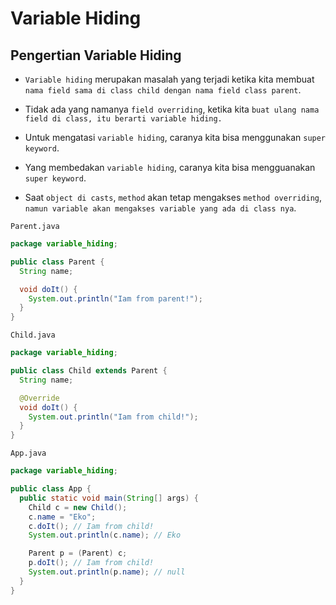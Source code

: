 # Variable Hiding

## Pengertian Variable Hiding

- `Variable hiding` merupakan masalah yang terjadi ketika kita membuat `nama field sama di class child dengan nama field class parent`.

- Tidak ada yang namanya `field overriding`, ketika kita `buat ulang nama field di class, itu berarti variable hiding.`

- Untuk mengatasi `variable hiding`, caranya kita bisa menggunakan `super keyword`.

- Yang membedakan `variable hiding`, caranya kita bisa mengguanakan `super keyword`.

- Saat `object di casts`, `method` akan tetap mengakses `method overriding`, `namun variable akan mengakses variable yang ada di class nya`.

`Parent.java`

```java
package variable_hiding;

public class Parent {
  String name;

  void doIt() {
    System.out.println("Iam from parent!");
  }
}
```

`Child.java`

```java
package variable_hiding;

public class Child extends Parent {
  String name;

  @Override
  void doIt() {
    System.out.println("Iam from child!");
  }
}

```

`App.java`

```java
package variable_hiding;

public class App {
  public static void main(String[] args) {
    Child c = new Child();
    c.name = "Eko";
    c.doIt(); // Iam from child!
    System.out.println(c.name); // Eko

    Parent p = (Parent) c;
    p.doIt(); // Iam from child!
    System.out.println(p.name); // null
  }
}

```
